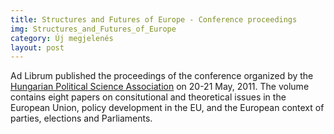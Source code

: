 ```yaml
---
title: Structures and Futures of Europe - Conference proceedings
img: Structures_and_Futures_of_Europe
category: Új megjelenés
layout: post
---
```

Ad Librum published the proceedings of the conference organized by the <a href='http://en.mptt.hu/' target='_blank'>Hungarian Political Science Association</a> on 20-21 May, 2011. The volume contains eight papers on consitutional and theoretical issues in the European Union, policy development in the EU, and the European context of parties, elections and Parliaments. 

